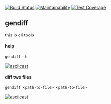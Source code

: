 [![Build Status](https://travis-ci.com/belnowivan/project-lvl2-s365.svg?branch=master)](https://travis-ci.com/belnowivan/project-lvl2-s365)
[![Maintainability](https://api.codeclimate.com/v1/badges/ee9b78a589c7d01c2bb6/maintainability)](https://codeclimate.com/github/belnowivan/project-lvl2-s365/maintainability)
[![Test Coverage](https://api.codeclimate.com/v1/badges/ee9b78a589c7d01c2bb6/test_coverage)](https://codeclimate.com/github/belnowivan/project-lvl2-s365/test_coverage)

## gendiff

this is cli tools

 #### help
 ``` gendiff -h ```
 
[![asciicast](https://asciinema.org/a/An9SC0ymS2SZZ7ecfYQkCexOK.svg)](https://asciinema.org/a/An9SC0ymS2SZZ7ecfYQkCexOK)

#### diff two files
``` gendiff <path-to-file> <path-to-file> ```

[![asciicast](https://asciinema.org/a/xnWgL1S7eA2vmFG3g1gjqK61l.svg)](https://asciinema.org/a/xnWgL1S7eA2vmFG3g1gjqK61l)
